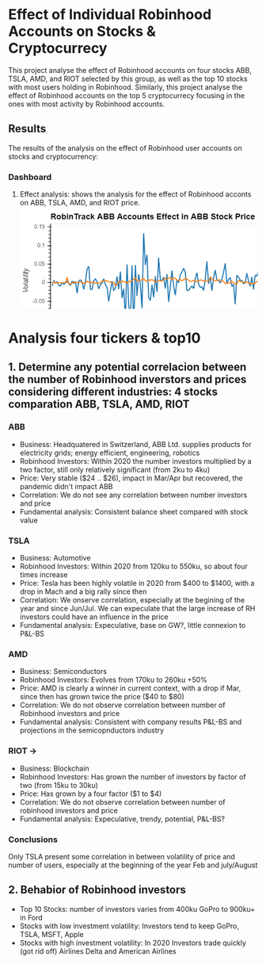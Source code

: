 # Effect of Individual Robinhood Accounts on Stocks & Cryptocurrecy
This project analyse the effect of Robinhood accounts on four stocks ABB, TSLA, AMD, and RIOT selected by this group, as well as the top 10 stocks with most users holding in Robinhood. Similarly, this project analyse the effect of Robinhood accounts on the top 5 cryptocurrecy focusing in the ones with most activity by Robinhood accounts.

## Results
The results of the analysis on the effect of Robinhood user accounts on stocks and cryptocurrency:

### Dashboard
1) Effect analysis: shows the analysis for the effect of Robinhood acconts on ABB, TSLA, AMD, and RIOT price. 
![ABB](./Images/abb_plot.png)




# Analysis four tickers & top10 

## 1. Determine any potential correlacion between the number of Robinhood inverstors and prices considering different industries: 4 stocks comparation ABB, TSLA, AMD, RIOT  

### ABB 
* Business: Headquatered in Switzerland, ABB Ltd. supplies products for electricity grids; energy efficient, engineering, robotics 
* Robinhood Investors: Within 2020 the number investors multiplied by a two factor, still only relatively significant (from 2ku to 4ku)
* Price: Very stable ($24 .. $26), impact in Mar/Apr but recovered, the pandemic didn't impact ABB
* Correlation: We do not see any correlation between number investors and price
* Fundamental analysis: Consistent balance sheet compared with stock value 

### TSLA 
* Business: Automotive 
* Robinhood Investors: Within 2020 from 120ku to 550ku, so about four times increase  
* Price: Tesla has been highly volatile in 2020 from $400 to $1400, with a drop in Mach and a big rally since then
* Correlation: We onserve correlation, especially at the begining of the year and since Jun/Jul. We can expeculate that the large increase of RH investors could have an influence in the price 
* Fundamental analysis: Expeculative,  base on GW?, little connexion to P&L-BS

### AMD 
* Business: Semiconductors 
* Robinhood Investors: Evolves from 170ku to 260ku +50% 
* Price: AMD is clearly a winner in current context, with a drop if Mar, since then has grown twice the price  ($40 to $80)
* Correlation: We do not observe correlation between number of Robinhood investors and price
* Fundamental analysis: Consistent with company results P&L-BS and projections in the semicopnductors industry

### RIOT -> 
* Business: Blockchain 
* Robinhood Investors: Has grown the number of investors by factor of two  (from 15ku to 30ku) 
* Price: Has grown by a four factor ($1 to $4)
* Correlation: We do not observe correlation between number of robinhood investors and price
* Fundamental analysis: Expeculative, trendy, potential, P&L-BS?

### Conclusions  
Only TSLA present some correlation in between volatility of price and number of users, especially at the beginning of the year Feb and july/August

## 2. Behabior of Robinhood investors 
* Top 10 Stocks: number of investors varies from 400ku GoPro to 900ku+ in Ford 
* Stocks with low investment volatility: Investors tend to keep GoPro, TSLA, MSFT, Apple
* Stocks with high investment volatility: In 2020 Investors trade quickly (got rid off) Airlines Delta and American Airlines 


